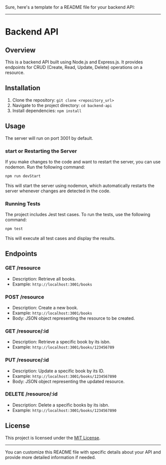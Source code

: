 Sure, here's a template for a README file for your backend API:

---

# Backend API

## Overview
This is a backend API built using Node.js and Express.js. It provides endpoints for CRUD (Create, Read, Update, Delete) operations on a resource.

## Installation
1. Clone the repository: `git clone <repository_url>`
2. Navigate to the project directory: `cd backend-api`
3. Install dependencies: `npm install`

## Usage
The server will run on port 3001 by default.

### start or Restarting the Server
If you make changes to the code and want to restart the server, you can use nodemon. Run the following command:
```bash
npm run devStart
```
This will start the server using nodemon, which automatically restarts the server whenever changes are detected in the code.

### Running Tests
The project includes Jest test cases. To run the tests, use the following command:
```bash
npm test
```
This will execute all test cases and display the results.

## Endpoints

### GET /resource
- Description: Retrieve all books.
- Example: `http://localhost:3001/books`

### POST /resource
- Description: Create a new book.
- Example: `http://localhost:3001/books`
- Body: JSON object representing the resource to be created.

### GET /resource/:id
- Description: Retrieve a specific book by its isbn.
- Example: `http://localhost:3001/books/123456789`

### PUT /resource/:id
- Description: Update a specific book by its ID.
- Example: `http://localhost:3001/books/1234567890`
- Body: JSON object representing the updated resource.

### DELETE /resource/:id
- Description: Delete a specific books by its isbn.
- Example: `http://localhost:3001/books/1234567890`


## License
This project is licensed under the [MIT License](LICENSE).

---

You can customize this README file with specific details about your API and provide more detailed information if needed.
